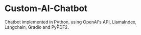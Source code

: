 # Custom-AI-Chatbot
Chatbot implemented in Python, using OpenAI's API, LlamaIndex, Langchain, Gradio and PyPDF2. 
